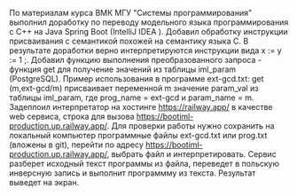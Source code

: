 По материалам курса ВМК МГУ "Системы программирования" выполнил доработку  по переводу модельного языка программирования с С++ на Java Spring Boot (IntelliJ IDEA ). Добавил обработку инструкции присваивания с семантикой похожей на семантику языка C. В результате доработки верно интерпретируются инструкции вида x := y := 1 ;. Добавил функцию выполнения преобразованного запроса - функция get для получение значений из таблицы iml_param (PostgreSQL). Пример использования в программе ext-gcd.txt: get (m,ext-gcd/m) присваивает переменной m значение param_val из таблицы iml_param, где prog_name = ext-gcd и param_name = m. Задеплоил интерпретатор на хостинге https://railway.app/ в качестве web сервиса, строка для вызова https://bootiml-production.up.railway.app/. Для проверки работы нужно сохранить на локальный компьютер программные файлы ext-gcd.txt или prog.txt (вложены в git), перейти по адресу https://bootiml-production.up.railway.app/, выбрать файл и интерпретировать. Сервис разберет исходный текст программы из файла, переведет в польскую инверсную запись и выполнит программму из текста. Результат выведет на экран.  






